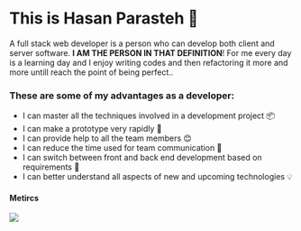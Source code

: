 <h1>This is Hasan Parasteh 
👋</h1>
<p>A full stack web developer is a person who can develop both client and server software. <b>I AM THE PERSON IN THAT DEFINITION</b>! For me every day is a learning day and I enjoy writing codes and then refactoring it more and more untill reach the point of being perfect..</p>

<h3>These are some of my advantages as a developer:</h3>
<p>
  <ul>
    <li>I can master all the techniques involved in a development project 📦</li>
    <li>I can make a prototype very rapidly 🚀</li>
    <li>I can provide help to all the team members 😊</li>
    <li>I can reduce the time used for team communication 🤭</li>
    <li>I can switch between front and back end development based on requirements 🏃</li>
    <li>I can better understand all aspects of new and upcoming technologies 💡</li>
  </ul>
</p>


<h4>Metircs</h4>
<p>
  <img src="https://github-profile-trophy.vercel.app/?username=ryo-ma&theme=gruvbox&row=2&column=3"/>
</p>
